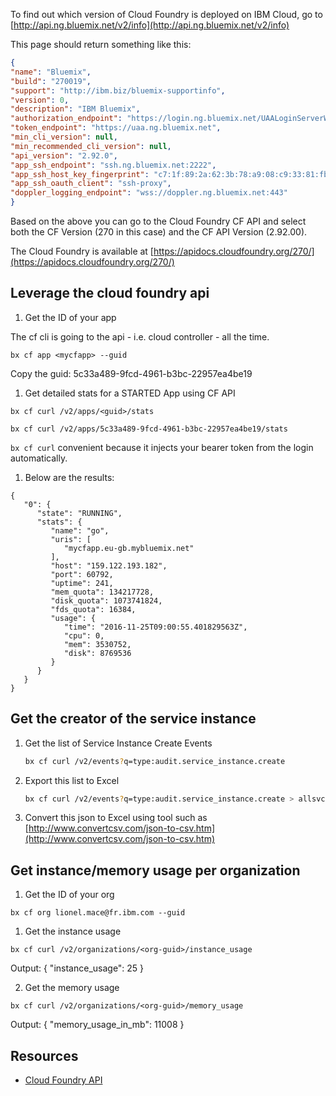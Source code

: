 To find out which version of Cloud Foundry is deployed on IBM Cloud, go to
[http://api.ng.bluemix.net/v2/info](http://api.ng.bluemix.net/v2/info)

This page should return something like this:
```json
{
"name": "Bluemix",
"build": "270019",
"support": "http://ibm.biz/bluemix-supportinfo",
"version": 0,
"description": "IBM Bluemix",
"authorization_endpoint": "https://login.ng.bluemix.net/UAALoginServerWAR",
"token_endpoint": "https://uaa.ng.bluemix.net",
"min_cli_version": null,
"min_recommended_cli_version": null,
"api_version": "2.92.0",
"app_ssh_endpoint": "ssh.ng.bluemix.net:2222",
"app_ssh_host_key_fingerprint": "c7:1f:89:2a:62:3b:78:a9:08:c9:33:81:fb:39:26:da",
"app_ssh_oauth_client": "ssh-proxy",
"doppler_logging_endpoint": "wss://doppler.ng.bluemix.net:443"
}
```
Based on the above you can go to the Cloud Foundry CF API and select both the CF Version (270 in this case) and the CF API Version (2.92.00).

The Cloud Foundry is available at [https://apidocs.cloudfoundry.org/270/](https://apidocs.cloudfoundry.org/270/)


## Leverage the cloud foundry api

1. Get the ID of your app

  The cf cli is going to the api - i.e. cloud controller - all the time.

  ```
  bx cf app <mycfapp> --guid
  ```

  Copy the guid: 5c33a489-9fcd-4961-b3bc-22957ea4be19

1. Get detailed stats for a STARTED App using CF API

  ```
  bx cf curl /v2/apps/<guid>/stats

  bx cf curl /v2/apps/5c33a489-9fcd-4961-b3bc-22957ea4be19/stats
  ```

  `bx cf curl` convenient because it injects your bearer token from the login automatically.

1. Below are the results:

  ```
  {
     "0": {
        "state": "RUNNING",
        "stats": {
           "name": "go",
           "uris": [
              "mycfapp.eu-gb.mybluemix.net"
           ],
           "host": "159.122.193.182",
           "port": 60792,
           "uptime": 241,
           "mem_quota": 134217728,
           "disk_quota": 1073741824,
           "fds_quota": 16384,
           "usage": {
              "time": "2016-11-25T09:00:55.401829563Z",
              "cpu": 0,
              "mem": 3530752,
              "disk": 8769536
           }
        }
     }
  }
  ```

## Get the creator of the service instance

1. Get the list of Service Instance Create Events

    ```sh
    bx cf curl /v2/events?q=type:audit.service_instance.create
    ```

1. Export this list to Excel
    ```sh
    bx cf curl /v2/events?q=type:audit.service_instance.create > allsvcinstances.json
    ```

1. Convert this json to Excel using tool such as [http://www.convertcsv.com/json-to-csv.htm](http://www.convertcsv.com/json-to-csv.htm)


## Get instance/memory usage per organization

1. Get the ID of your org

  ```
  bx cf org lionel.mace@fr.ibm.com --guid
  ```

1. Get the instance usage

  ```
  bx cf curl /v2/organizations/<org-guid>/instance_usage
  ```

  Output:
  {
     "instance_usage": 25
  }

2. Get the memory usage

  ```
  bx cf curl /v2/organizations/<org-guid>/memory_usage
  ```

  Output:
  {
     "memory_usage_in_mb": 11008
  }


## Resources

- [Cloud Foundry API](https://apidocs.cloudfoundry.org/270/#)

